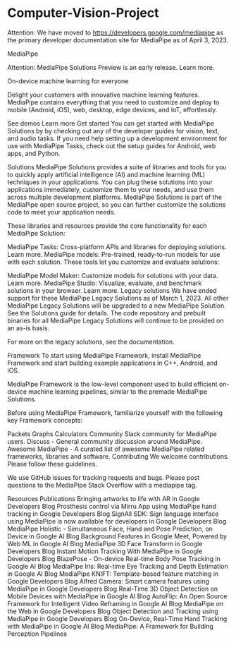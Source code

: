 # Computer-Vision-Project
Attention: We have moved to https://developers.google.com/mediapipe as the primary developer documentation site for MediaPipe as of April 3, 2023.

MediaPipe

Attention: MediaPipe Solutions Preview is an early release. Learn more.

On-device machine learning for everyone

Delight your customers with innovative machine learning features. MediaPipe contains everything that you need to customize and deploy to mobile (Android, iOS), web, desktop, edge devices, and IoT, effortlessly.

See demos
Learn more
Get started
You can get started with MediaPipe Solutions by by checking out any of the developer guides for vision, text, and audio tasks. If you need help setting up a development environment for use with MediaPipe Tasks, check out the setup guides for Android, web apps, and Python.

Solutions
MediaPipe Solutions provides a suite of libraries and tools for you to quickly apply artificial intelligence (AI) and machine learning (ML) techniques in your applications. You can plug these solutions into your applications immediately, customize them to your needs, and use them across multiple development platforms. MediaPipe Solutions is part of the MediaPipe open source project, so you can further customize the solutions code to meet your application needs.

These libraries and resources provide the core functionality for each MediaPipe Solution:

MediaPipe Tasks: Cross-platform APIs and libraries for deploying solutions. Learn more.
MediaPipe models: Pre-trained, ready-to-run models for use with each solution.
These tools let you customize and evaluate solutions:

MediaPipe Model Maker: Customize models for solutions with your data. Learn more.
MediaPipe Studio: Visualize, evaluate, and benchmark solutions in your browser. Learn more.
Legacy solutions
We have ended support for these MediaPipe Legacy Solutions as of March 1, 2023. All other MediaPipe Legacy Solutions will be upgraded to a new MediaPipe Solution. See the Solutions guide for details. The code repository and prebuilt binaries for all MediaPipe Legacy Solutions will continue to be provided on an as-is basis.

For more on the legacy solutions, see the documentation.

Framework
To start using MediaPipe Framework, install MediaPipe Framework and start building example applications in C++, Android, and iOS.

MediaPipe Framework is the low-level component used to build efficient on-device machine learning pipelines, similar to the premade MediaPipe Solutions.

Before using MediaPipe Framework, familiarize yourself with the following key Framework concepts:

Packets
Graphs
Calculators
Community
Slack community for MediaPipe users.
Discuss - General community discussion around MediaPipe.
Awesome MediaPipe - A curated list of awesome MediaPipe related frameworks, libraries and software.
Contributing
We welcome contributions. Please follow these guidelines.

We use GitHub issues for tracking requests and bugs. Please post questions to the MediaPipe Stack Overflow with a mediapipe tag.

Resources
Publications
Bringing artworks to life with AR in Google Developers Blog
Prosthesis control via Mirru App using MediaPipe hand tracking in Google Developers Blog
SignAll SDK: Sign language interface using MediaPipe is now available for developers in Google Developers Blog
MediaPipe Holistic - Simultaneous Face, Hand and Pose Prediction, on Device in Google AI Blog
Background Features in Google Meet, Powered by Web ML in Google AI Blog
MediaPipe 3D Face Transform in Google Developers Blog
Instant Motion Tracking With MediaPipe in Google Developers Blog
BlazePose - On-device Real-time Body Pose Tracking in Google AI Blog
MediaPipe Iris: Real-time Eye Tracking and Depth Estimation in Google AI Blog
MediaPipe KNIFT: Template-based feature matching in Google Developers Blog
Alfred Camera: Smart camera features using MediaPipe in Google Developers Blog
Real-Time 3D Object Detection on Mobile Devices with MediaPipe in Google AI Blog
AutoFlip: An Open Source Framework for Intelligent Video Reframing in Google AI Blog
MediaPipe on the Web in Google Developers Blog
Object Detection and Tracking using MediaPipe in Google Developers Blog
On-Device, Real-Time Hand Tracking with MediaPipe in Google AI Blog
MediaPipe: A Framework for Building Perception Pipelines
